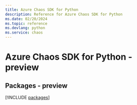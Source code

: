 ```yaml
---
title: Azure Chaos SDK for Python
description: Reference for Azure Chaos SDK for Python
ms.date: 02/20/2024
ms.topic: reference
ms.devlang: python
ms.service: chaos
---
```

# Azure Chaos SDK for Python - preview
## Packages - preview
[!INCLUDE [packages](chaos-index.md)]